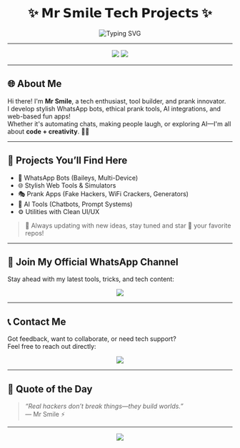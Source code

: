 <!-- README by Mr Smile - Stylish Edition -->

<h1 align="center">✨ 𝗠𝗿 𝗦𝗺𝗶𝗹𝗲 𝗧𝗲𝗰𝗵 𝗣𝗿𝗼𝗷𝗲𝗰𝘁𝘀 ✨</h1>

<p align="center">
  <img src="https://readme-typing-svg.demolab.com?font=Fira+Code&size=25&pause=1000&color=F700FF&center=true&vCenter=true&width=440&lines=Creating+Smart+Tools+with+Style;Welcome+to+Mr+Smile's+World+🚀" alt="Typing SVG" />
</p>

---

<p align="center">
  <img src="https://img.shields.io/badge/𝗠𝗮𝗱𝗲%20𝗪𝗶𝘁𝗵-❤️%20+%20𝗖𝗼𝗱𝗲-blueviolet?style=for-the-badge">
  <img src="https://img.shields.io/https://www.youtube.com/@MrSmile_modders?style=for-the-badge&label=Follow+Me">
</p>

---

## 🌐 About Me

Hi there! I'm **Mr Smile**, a tech enthusiast, tool builder, and prank innovator.  
I develop stylish WhatsApp bots, ethical prank tools, AI integrations, and web-based fun apps!  
Whether it's automating chats, making people laugh, or exploring AI—I'm all about **code + creativity**. 🧠💡

---

## 🧩 Projects You’ll Find Here

- 🤖 WhatsApp Bots (Baileys, Multi-Device)
- 🌐 Stylish Web Tools & Simulators
- 🎭 Prank Apps (Fake Hackers, WiFi Crackers, Generators)
- 🧠 AI Tools (Chatbots, Prompt Systems)
- ⚙️ Utilities with Clean UI/UX
  
> 💬 Always updating with new ideas, stay tuned and star 🌟 your favorite repos!

---

## 📲 Join My Official WhatsApp Channel

Stay ahead with my latest tools, tricks, and tech content:

<p align="center">
  <a href="https://whatsapp.com/channel/0029VaesBAXJJhzefVszDu3h">
    <img src="https://img.shields.io/badge/📢%20Join%20Mr%20Smile%20Channel-green?style=for-the-badge&logo=whatsapp" />
  </a>
</p>

---

## 📞 Contact Me

Got feedback, want to collaborate, or need tech support?  
Feel free to reach out directly:

<p align="center">
  <a href="https://wa.me/254107065646">
    <img src="https://img.shields.io/badge/💬%20Chat%20on%20WhatsApp-25D366?style=for-the-badge&logo=whatsapp&logoColor=white" />
  </a>
</p>

---

## 🧠 Quote of the Day

> _“Real hackers don’t break things—they build worlds.”_  
> — Mr Smile ⚡

---

<p align="center">
  <img src="https://capsule-render.vercel.app/api?type=waving&color=0:F700FF,100:00FFCC&height=120&section=footer&text=Thank%20You%20For%20Visiting!&fontSize=20&fontColor=ffffff" />
</p>
